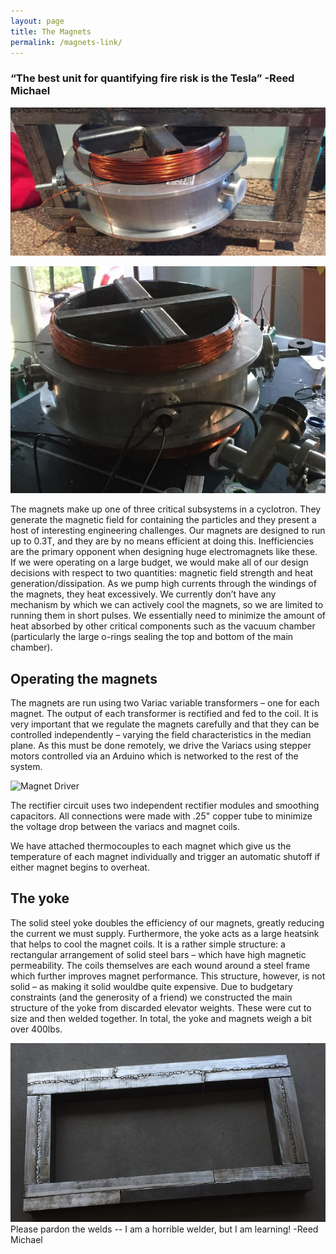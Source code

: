 ```yaml
---
layout: page
title: The Magnets
permalink: /magnets-link/
---
```


### “The best unit for quantifying fire risk is the Tesla” -Reed Michael 



![The magnets](/magnets.jpg)

![magnet Test](/magnetTest.jpg)


The magnets make up one of three critical subsystems in a cyclotron. They generate the magnetic 
field for containing the particles and they present a host of interesting engineering challenges. Our magnets 
are designed to run up to 0.3T, and they are by no means efficient at doing this. Inefficiencies are the primary 
opponent when designing huge electromagnets like these. If we were operating on a large budget, we would make all 
of our design decisions with respect to two quantities: magnetic field strength and heat generation/dissipation. 
As we pump high currents through the windings of the magnets, they heat excessively. We currently don’t have any
 mechanism by which we can actively cool the magnets, so we are limited to running them in short pulses. We essentially
 need to minimize the amount of heat absorbed by other critical components such as the vacuum chamber (particularly 
the large o-rings sealing the top and bottom of the main chamber).   


## Operating the magnets

The magnets are run using two Variac variable transformers – one for each magnet. The output of each transformer is rectified 
and fed to the coil. It is very important that we regulate the magnets carefully and that they can be controlled independently 
– varying the field characteristics in the median plane. As this must be done remotely, we drive the Variacs using stepper motors 
controlled via an Arduino which is networked to the rest of the system. 

![Magnet Driver](/magnetDriverFinished.jpg)


The rectifier circuit uses two independent rectifier modules and smoothing capacitors. All connections were made with .25" copper tube to minimize the voltage drop between the variacs and magnet coils. 

 We have attached thermocouples to each magnet which give us the temperature of each magnet individually and trigger an automatic shutoff 
if either magnet begins to overheat.


## The yoke    

The solid steel yoke doubles the efficiency of our magnets, greatly reducing the current we must supply. Furthermore, the yoke acts as a large heatsink 
that helps to cool the magnet coils. It is a rather simple structure: a rectangular arrangement of solid steel bars – which have high magnetic permeability. 
The coils themselves are each  wound around a steel frame which further improves magnet performance. This structure, however, is not solid – as making it solid 
wouldbe quite expensive. Due to budgetary constraints (and the generosity of a friend) we constructed the main structure of the yoke from discarded elevator weights.
 These were cut to size and then welded together. In total, the yoke and magnets weigh a bit over 400lbs. 


![The Yoke](/yoke.jpg)
Please pardon the welds -- I am a horrible welder, but I am learning! -Reed Michael
